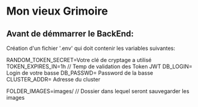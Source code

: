 # Mon vieux Grimoire


## Avant de démmarrer le BackEnd:

Création d'un fichier '.env' qui doit contenir les variables suivantes:

RANDOM_TOKEN_SECRET=Votre clé de cryptage a utilisé
TOKEN_EXPIRES_IN=1h // Temp de validation  des Token JWT
DB_LOGIN= Login de votre basse
DB_PASSWD= Password de la basse
CLUSTER_ADDR= Adresse du cluster

FOLDER_IMAGES=images/ // Dossier dans lequel seront sauvegarder les images

